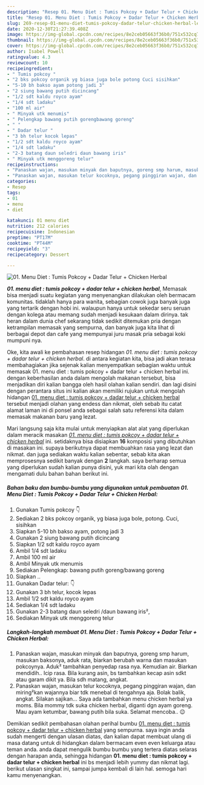 ```yaml
---
description: "Resep 01. Menu Diet : Tumis Pokcoy + Dadar Telur + Chicken Herbal Lezat"
title: "Resep 01. Menu Diet : Tumis Pokcoy + Dadar Telur + Chicken Herbal Lezat"
slug: 269-resep-01-menu-diet-tumis-pokcoy-dadar-telur-chicken-herbal-lezat
date: 2020-12-30T21:27:39.408Z
image: https://img-global.cpcdn.com/recipes/8e2ceb05663f36b0/751x532cq70/01-menu-diet-tumis-pokcoy-dadar-telur-chicken-herbal-foto-resep-utama.jpg
thumbnail: https://img-global.cpcdn.com/recipes/8e2ceb05663f36b0/751x532cq70/01-menu-diet-tumis-pokcoy-dadar-telur-chicken-herbal-foto-resep-utama.jpg
cover: https://img-global.cpcdn.com/recipes/8e2ceb05663f36b0/751x532cq70/01-menu-diet-tumis-pokcoy-dadar-telur-chicken-herbal-foto-resep-utama.jpg
author: Isabel Powell
ratingvalue: 4.3
reviewcount: 10
recipeingredient:
- " Tumis pokcoy "
- "2 bks pokcoy organik yg biasa juga bole potong Cuci sisihkan"
- "5-10 bh bakso ayam potong jadi 3"
- "2 siung bawang putih dicincang"
- "1/2 sdt kaldu royco ayam"
- "1/4 sdt ladaku"
- "100 ml air"
- " Minyak utk menumis"
- " Pelengkap bawang putih gorengbawang goreng"
- " "
- " Dadar telur "
- "3 bh telur kocok lepas"
- "1/2 sdt kaldu royco ayam"
- "1/4 sdt ladaku"
- "2-3 batang daun seledri daun bawang iris"
- " Minyak utk menggoreng telur"
recipeinstructions:
- "Panaskan wajan, masukan minyak dan baputnya, goreng smp harum, masukan baksonya, aduk rata, biarkan berubah warna dan masukan pokcoynya. Aduk² tambahkan penyedap rasa nya. Kemudian air. Biarkan mendidih.. Icip rasa. Bila kurang asin, bs tambahkan kecap asin sdkt atau garam dikit ya. Bila sdh matang, angkat."
- "Panaskan wajan, masukan telur kocoknya, pegang pinggiran wajan, dan miring²kan wajannya biar tdk menebal di tengahnya aja. Bolak balik, angkat. Silakan sajikan... Saya ada tambahkan menu chicken herbal ya moms. Bila mommy tdk suka chicken herbal, diganti dgn ayam goreng. Mau ayam ketumbar, bawang putih bila suka. Selamat mencoba.. 😉"
categories:
- Resep
tags:
- 01
- menu
- diet

katakunci: 01 menu diet 
nutrition: 212 calories
recipecuisine: Indonesian
preptime: "PT17M"
cooktime: "PT44M"
recipeyield: "3"
recipecategory: Dessert

---
```



![01. Menu Diet : Tumis Pokcoy + Dadar Telur + Chicken Herbal](https://img-global.cpcdn.com/recipes/8e2ceb05663f36b0/751x532cq70/01-menu-diet-tumis-pokcoy-dadar-telur-chicken-herbal-foto-resep-utama.jpg)

<b><i>01. menu diet : tumis pokcoy + dadar telur + chicken herbal</i></b>, Memasak bisa menjadi suatu kegiatan yang menyenangkan dilakukan oleh bermacam komunitas. tidaklah hanya para wanita, sebagian cowok juga banyak juga yang tertarik dengan hobi ini. walaupun hanya untuk sekedar seru seruan dengan kolega atau memang sudah menjadi kesukaan dalam dirinya. tak heran dalam dunia chef sekarang tidak sedikit ditemukan pria dengan ketrampilan memasak yang sempurna, dan banyak juga kita lihat di berbagai depot dan cafe yang mempunyai juru masak pria sebagai koki mumpuni nya.

Oke, kita awali ke pembahasan resep hidangan <i>01. menu diet : tumis pokcoy + dadar telur + chicken herbal</i>. di antara kegiatan kita, bisa jadi akan terasa membahagiakan jika sejenak kalian menyempatkan sebagian waktu untuk memasak 01. menu diet : tumis pokcoy + dadar telur + chicken herbal ini. dengan keberhasilan anda dalam mengolah makanan tersebut, bisa menjadikan diri kalian bangga oleh hasil olahan kalian sendiri. dan lagi disini dengan perantara situs ini kalian akan memiliki rujukan untuk mengolah hidangan <u>01. menu diet : tumis pokcoy + dadar telur + chicken herbal</u> tersebut menjadi olahan yang endess dan nikmat, oleh sebab itu catat alamat laman ini di ponsel anda sebagai salah satu referensi kita dalam memasak makanan baru yang lezat.




Mari langsung saja kita mulai untuk menyiapkan alat alat yang diperlukan dalam meracik masakan <u><i>01. menu diet : tumis pokcoy + dadar telur + chicken herbal</i></u> ini. setidaknya bisa disiapkan <b>16</b> komposisi yang dibutuhkan di masakan ini. supaya berikutnya dapat membuahkan rasa yang lezat dan nikmat. dan juga sediakan waktu kalian sebentar, sebab kita akan memprosesnya sedikit banyak dengan <b>2</b> langkah. saya berharap semua yang diperlukan sudah kalian punya disini, yuk mari kita olah dengan mengamati dulu bahan bahan berikut ini.

<!--inarticleads1-->

##### Bahan baku dan bumbu-bumbu yang digunakan untuk pembuatan 01. Menu Diet : Tumis Pokcoy + Dadar Telur + Chicken Herbal:

1. Gunakan  Tumis pokcoy 👇
1. Sediakan 2 bks pokcoy organik, yg biasa juga bole, potong. Cuci, sisihkan
1. Siapkan 5-10 bh bakso ayam, potong jadi 3
1. Gunakan 2 siung bawang putih dicincang
1. Siapkan 1/2 sdt kaldu royco ayam
1. Ambil 1/4 sdt ladaku
1. Ambil 100 ml air
1. Ambil  Minyak utk menumis
1. Sediakan  Pelengkap: bawang putih goreng/bawang goreng
1. Siapkan  ..
1. Gunakan  Dadar telur: 👇
1. Gunakan 3 bh telur, kocok lepas
1. Ambil 1/2 sdt kaldu royco ayam
1. Sediakan 1/4 sdt ladaku
1. Gunakan 2-3 batang daun seledri /daun bawang iris²,
1. Sediakan  Minyak utk menggoreng telur




<!--inarticleads2-->

##### Langkah-langkah membuat 01. Menu Diet : Tumis Pokcoy + Dadar Telur + Chicken Herbal:

1. Panaskan wajan, masukan minyak dan baputnya, goreng smp harum, masukan baksonya, aduk rata, biarkan berubah warna dan masukan pokcoynya. Aduk² tambahkan penyedap rasa nya. Kemudian air. Biarkan mendidih.. Icip rasa. Bila kurang asin, bs tambahkan kecap asin sdkt atau garam dikit ya. Bila sdh matang, angkat.
1. Panaskan wajan, masukan telur kocoknya, pegang pinggiran wajan, dan miring²kan wajannya biar tdk menebal di tengahnya aja. Bolak balik, angkat. Silakan sajikan... Saya ada tambahkan menu chicken herbal ya moms. Bila mommy tdk suka chicken herbal, diganti dgn ayam goreng. Mau ayam ketumbar, bawang putih bila suka. Selamat mencoba.. 😉




Demikian sedikit pembahasan olahan perihal bumbu <u>01. menu diet : tumis pokcoy + dadar telur + chicken herbal</u> yang sempurna. saya ingin anda sudah mengerti dengan ulasan diatas, dan kalian dapat membuat ulang di masa datang untuk di hidangkan dalam bermacam even even keluarga atau teman anda. anda dapat mengulik bumbu bumbu yang tertera diatas selaras dengan harapan anda, sehingga hidangan <b>01. menu diet : tumis pokcoy + dadar telur + chicken herbal</b> ini bs menjadi lebih yummy dan nikmat lagi. berikut ulasan singkat ini, sampai jumpa kembali di lain hal. semoga hari kamu menyenangkan.
